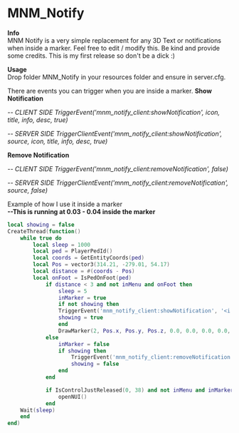 # MNM_Notify

<b>Info</b><br>
MNM Notify is a very simple replacement for any 3D Text or notifications when inside a marker.
Feel free to edit / modify this. Be kind and provide some credits.
This is my first release so don't be a dick :)

<b>Usage</b><br>
Drop folder MNM_Notify in your resources folder and ensure in server.cfg.

There are events you can trigger when you are inside a marker.
<b>Show Notification</b>

  <i>-- CLIENT SIDE
  TriggerEvent('mnm_notify_client:showNotification', icon, title, info, desc, true)
  
  -- SERVER SIDE
  TriggerClientEvent('mnm_notify_client:showNotification', source, icon, title, info, desc, true)</i>

<b>Remove Notification</b>

  <i>-- CLIENT SIDE
  TriggerEvent('mnm_notify_client:removeNotification', false)
  
  -- SERVER SIDE
  TriggerClientEvent('mnm_notify_client:removeNotification', source, false)</i>
  
Example of how I use it inside a marker<br>
<b>--This is running at 0.03 - 0.04 inside the marker</b>

```lua
local showing = false
CreateThread(function()
	while true do
		local sleep = 1000
		local ped = PlayerPedId()
		local coords = GetEntityCoords(ped)
		local Pos = vector3(314.21, -279.01, 54.17)
		local distance = #(coords - Pos)
		local onFoot = IsPedOnFoot(ped)
			if distance < 3 and not inMenu and onFoot then
				sleep = 5
				inMarker = true
				if not showing then
				TriggerEvent('mnm_notify_client:showNotification', '<i class="fas fa-university"></i>', 'BANK INTERACTIONS', 'PRESS  <span style="color: green;">[E]</span> TO OPEN BANK MENU', 'Los Santos Fleeca Bank', true)
				showing = true
				end
				DrawMarker(2, Pos.x, Pos.y, Pos.z, 0.0, 0.0, 0.0, 0.0, 0.0, 0.0, 0.3, 0.3, 0.1, 255, 255, 255, 255, 0, 0, 0, 1, 0, 0, 0)
			else
				inMarker = false
				if showing then
					TriggerEvent('mnm_notify_client:removeNotification', false)
					showing = false
				end
			end

			if IsControlJustReleased(0, 38) and not inMenu and inMarker then
				openNUI()
			end
	Wait(sleep)
	end
end)
``` 



